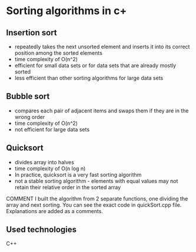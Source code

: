 # Sorting algorithms in c+

## Insertion sort

 - repeatedly takes the next unsorted element and inserts it into its correct position among the sorted elements
 - time complexity of O(n^2)
 - efficient for small data sets or for data sets that are already mostly sorted
 - less efficient than other sorting algorithms for large data sets

## Bubble sort

 - compares each pair of adjacent items and swaps them if they are in the wrong order
 - time complexity of O(n^2)
 - not efficient for large data sets

## Quicksort 

 - divides array into halves
 - time complexity of O(n log n)
 - In practice, quicksort is a very fast sorting algorithm
 - not a stable sorting algorithm - elements with equal  values may not retain their relative order in the sorted array


 COMMENT  	I built the algorithm from 2 separate functions, one dividing the array and next sorting. 
		You can see the exact code in quickSort.cpp  file. 
		Explanations are added as a comments.


## Used technologies

C++
